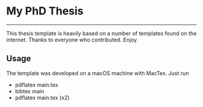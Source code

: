 # My PhD Thesis 
___
 
This thesis template is heavily based on a number of templates found on the 
internet. Thanks to everyone who contributed. Enjoy

## Usage
The template was developed on a macOS machine with MacTex. 
Just run 
 - pdflatex main.tex 
 - bibtex main
 - pdflatex main.tex (x2)
 
